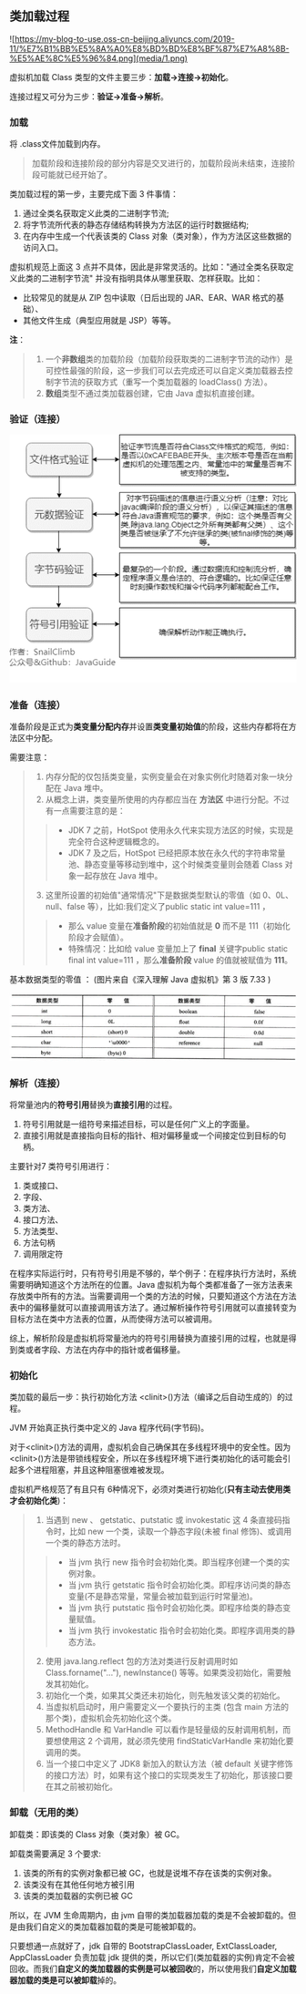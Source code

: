 ## **类加载过程**
![https://my-blog-to-use.oss-cn-beijing.aliyuncs.com/2019-11/%E7%B1%BB%E5%8A%A0%E8%BD%BD%E8%BF%87%E7%A8%8B-%E5%AE%8C%E5%96%84.png](media/1.png)

虚拟机加载 Class 类型的文件主要三步：**加载->连接->初始化**。

连接过程又可分为三步：**验证->准备->解析**。

### **加载**
将 .class文件加载到内存。

>加载阶段和连接阶段的部分内容是交叉进行的，加载阶段尚未结束，连接阶段可能就已经开始了。

类加载过程的第一步，主要完成下面 3 件事情： 

1. 通过全类名获取定义此类的二进制字节流;
1. 将字节流所代表的静态存储结构转换为方法区的运行时数据结构;
1. 在内存中生成一个代表该类的 Class 对象（类对象），作为方法区这些数据的访问入口。

虚拟机规范上面这 3 点并不具体，因此是非常灵活的。比如："通过全类名获取定义此类的二进制字节流" 并没有指明具体从哪里获取、怎样获取。比如：

- 比较常见的就是从 ZIP 包中读取（日后出现的 JAR、EAR、WAR 格式的基础）、
- 其他文件生成（典型应用就是 JSP）等等。 

**注**：
>1. 一个**非数组**类的加载阶段（加载阶段获取类的二进制字节流的动作）是可控性最强的阶段，这一步我们可以去完成还可以自定义类加载器去控制字节流的获取方式（重写一个类加载器的 loadClass() 方法）。
>1. **数组**类型不通过类加载器创建，它由 Java 虚拟机直接创建。

### **验证（连接）**
![验证阶段示意图](media/2.png)
### **准备（连接）**
准备阶段是正式为**类变量分配内存**并设置**类变量初始值**的阶段，这些内存都将在方法区中分配。

需要注意：

>1. 内存分配的仅包括类变量，实例变量会在对象实例化时随着对象一块分配在 Java 堆中。
>2. 从概念上讲，类变量所使用的内存都应当在 **方法区** 中进行分配。不过有一点需要注意的是：
>>- JDK 7 之前，HotSpot 使用永久代来实现方法区的时候，实现是完全符合这种逻辑概念的。 
>>- JDK 7 及之后，HotSpot 已经把原本放在永久代的字符串常量池、静态变量等移动到堆中，这个时候类变量则会随着 Class 对象一起存放在 Java 堆中。
>3. 这里所设置的初始值"通常情况"下是数据类型默认的零值（如 0、0L、null、false 等），比如:我们定义了public static int value=111 ，
>>- 那么 value 变量在**准备阶段**的初始值就是 **0** 而不是 111（初始化阶段才会赋值）。
>>- 特殊情况：比如给 value 变量加上了 **final** 关键字public static final int value=111 ，那么**准备阶段** value 的值就被赋值为 **111**。

基本数据类型的零值 ： (图片来自《深入理解 Java 虚拟机》第 3 版 7.33 )

![基本数据类型的零值](media/3.png)
### **解析（连接）**
将常量池内的**符号引用**替换为**直接引用**的过程。

1. 符号引用就是一组符号来描述目标，可以是任何广义上的字面量。
1. 直接引用就是直接指向目标的指针、相对偏移量或一个间接定位到目标的句柄。


主要针对7 类符号引用进行：

1. 类或接口、
1. 字段、
1. 类方法、
1. 接口方法、
1. 方法类型、
1. 方法句柄
1. 调用限定符

在程序实际运行时，只有符号引用是不够的，举个例子：在程序执行方法时，系统需要明确知道这个方法所在的位置。Java 虚拟机为每个类都准备了一张方法表来存放类中所有的方法。当需要调用一个类的方法的时候，只要知道这个方法在方法表中的偏移量就可以直接调用该方法了。通过解析操作符号引用就可以直接转变为目标方法在类中方法表的位置，从而使得方法可以被调用。

综上，解析阶段是虚拟机将常量池内的符号引用替换为直接引用的过程，也就是得到类或者字段、方法在内存中的指针或者偏移量。
### **初始化**
类加载的最后一步：执行初始化方法 \<clinit\>()方法（编译之后自动生成的）的过程。

JVM 开始真正执行类中定义的 Java 程序代码(字节码)。

对于\<clinit\>()方法的调用，虚拟机会自己确保其在多线程环境中的安全性。因为\<clinit\>()方法是带锁线程安全，所以在多线程环境下进行类初始化的话可能会引起多个进程阻塞，并且这种阻塞很难被发现。

虚拟机严格规范了有且只有 6种情况下，必须对类进行初始化(**只有主动去使用类才会初始化类**)：

>1. 当遇到 new 、 getstatic、putstatic 或 invokestatic 这 4 条直接码指令时，比如 new 一个类，读取一个静态字段(未被 final 修饰)、或调用一个类的静态方法时。
>>- 当 jvm 执行 new 指令时会初始化类。即当程序创建一个类的实例对象。 
>>- 当 jvm 执行 getstatic 指令时会初始化类。即程序访问类的静态变量(不是静态常量，常量会被加载到运行时常量池)。 
>>- 当 jvm 执行 putstatic 指令时会初始化类。即程序给类的静态变量赋值。 
>>- 当 jvm 执行 invokestatic 指令时会初始化类。即程序调用类的静态方法。 
>2. 使用 java.lang.reflect 包的方法对类进行反射调用时如 Class.forname("..."), newInstance() 等等。如果类没初始化，需要触发其初始化。 
>3. 初始化一个类，如果其父类还未初始化，则先触发该父类的初始化。 
>4. 当虚拟机启动时，用户需要定义一个要执行的主类 (包含 main 方法的那个类)，虚拟机会先初始化这个类。 
>5. MethodHandle 和 VarHandle 可以看作是轻量级的反射调用机制，而要想使用这 2 个调用，就必须先使用 findStaticVarHandle 来初始化要调用的类。 
>6. 当一个接口中定义了 JDK8 新加入的默认方法（被 default 关键字修饰的接口方法）时，如果有这个接口的实现类发生了初始化，那该接口要在其之前被初始化。


### **卸载（无用的类）**
卸载类：即该类的 Class 对象（类对象）被 GC。

卸载类需要满足 3 个要求: 

1. 该类的所有的实例对象都已被 GC，也就是说堆不存在该类的实例对象。 
1. 该类没有在其他任何地方被引用 
1. 该类的类加载器的实例已被 GC 

所以，在 JVM 生命周期内，由 jvm 自带的类加载器加载的类是不会被卸载的。但是由我们自定义的类加载器加载的类是可能被卸载的。 

只要想通一点就好了，jdk 自带的 BootstrapClassLoader, ExtClassLoader, AppClassLoader 负责加载 jdk 提供的类，所以它们(类加载器的实例)肯定不会被回收。而我们**自定义的类加载器的实例是可以被回收**的，所以使用我们**自定义加载器加载的类是可以被卸载**掉的。

